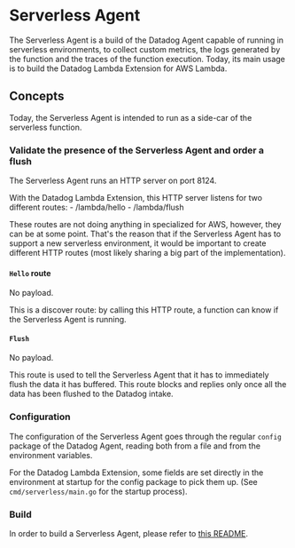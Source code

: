 # Serverless Agent

The Serverless Agent is a build of the Datadog Agent capable of running
in serverless environments, to collect custom metrics, the logs generated by the
function and the traces of the function execution. Today, its main usage is to
build the Datadog Lambda Extension for AWS Lambda.

## Concepts

Today, the Serverless Agent is intended to run as a side-car of the serverless function.

### Validate the presence of the Serverless Agent and order a flush

The Serverless Agent runs an HTTP server on port 8124.

With the Datadog Lambda Extension, this HTTP server listens for two
different routes:
    - /lambda/hello
    - /lambda/flush

These routes are not doing anything in specialized for AWS, however, they can be
at some point. That's the reason that if the Serverless Agent has to support a new
serverless environment, it would be important to create different HTTP routes (most
likely sharing a big part of the implementation).

#### `Hello` route

No payload.

This is a discover route: by calling this HTTP route, a function can know if the
Serverless Agent is running.


#### `Flush`

No payload.

This route is used to tell the Serverless Agent that it has to immediately flush
the data it has buffered. This route blocks and replies only once all the
data has been flushed to the Datadog intake.

### Configuration

The configuration of the Serverless Agent goes through the regular `config` package
of the Datadog Agent, reading both from a file and from the environment variables.

For the Datadog Lambda Extension, some fields are set directly in the environment
at startup for the config package to pick them up. (See `cmd/serverless/main.go` for the
startup process).

### Build

In order to build a Serverless Agent, please refer to [this README](https://github.com/DataDog/datadog-agent/tree/master/cmd/serverless/README.md).

